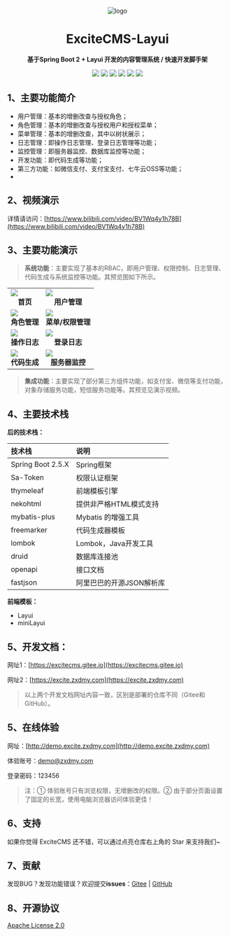 <p align="center">
	<img alt="logo" src="https://excitecms.gitee.io/static/images/logo.png">
</p>

<h1 align="center" >ExciteCMS-Layui</h1>

<p align="center"><b>基于Spring Boot 2 + Layui 开发的内容管理系统 / 快速开发脚手架</b></p>

<p align="center">
	<a href="https://gitee.com/ExciteTeam/ExciteCMS-SpringBoot-Layui/stargazers" target="_blank">
        <img src="https://gitee.com/ExciteTeam/ExciteCMS-SpringBoot-Layui/badge/star.svg"></a>
    <a href="https://gitee.com/ExciteTeam/ExciteCMS-SpringBoot-Layui/members" target="_blank">
        <img src="https://gitee.com/ExciteTeam/ExciteCMS-SpringBoot-Layui/badge/fork.svg"></a>
	<a href="https://github.com/cxh1231/ExciteCMS-SpringBoot-Layui/stargazers" target="_blank">
        <img src="https://img.shields.io/github/stars/cxh1231/ExciteCMS-SpringBoot-Layui?style=flat-square&logo=GitHub"></a>
	<a href="https://github.com/cxh1231/ExciteCMS-SpringBoot-Layui/network/members" target="_blank">
        <img src="https://img.shields.io/github/forks/cxh1231/ExciteCMS-SpringBoot-Layui?style=flat-square&logo=GitHub"></a>
	<a href="https://gitee.com/ExciteTeam/ExciteCMS-SpringBoot-Layui" target="_blank">
        <img src="https://img.shields.io/badge/ExciteCMS%20Layui-1.0.0-brightgreen.svg"></a>
	<a href="https://gitee.com/ExciteTeam/ExciteCMS-SpringBoot-Layui/blob/master/LICENSE" target="_blank">
        <img src="https://img.shields.io/github/license/cxh1231/ExciteCMS-SpringBoot-Layui.svg?style=flat-square"></a>
</p>

## 1、主要功能简介

+ 用户管理：基本的增删改查与授权角色；
+ 角色管理：基本的增删改查与授权用户和授权菜单；
+ 菜单管理：基本的增删改查，其中以树状展示；
+ 日志管理：即操作日志管理、登录日志管理等功能；
+ 监控管理：即服务器监控、数据库监控等功能；
+ 开发功能：即代码生成等功能；
+ 第三方功能：如微信支付、支付宝支付、七牛云OSS等功能；
+

## 2、视频演示

详情请访问：[https://www.bilibili.com/video/BV1Wq4y1h78B](https://www.bilibili.com/video/BV1Wq4y1h78B)

## 3、主要功能演示

> **系统功能**：主要实现了基本的RBAC，即用户管理、权限控制、日志管理、代码生成与系统监控等功能。其预览图如下所示。

<table>
<tr>
<td>
<img src="https://img.zxdmy.com/2022/202201302055725.png">
<center><b>首页</b></center>
</td>
<td>
<img src="https://img.zxdmy.com/2022/202201262036756.png">
<center><b>用户管理</b></center>
</td>
</tr>
<tr>
<td>
<img src="https://img.zxdmy.com/2022/202201262036690.png">
<center><b>角色管理</b></center>
</td>
<td>
<img src="https://img.zxdmy.com/2022/202201262034888.png">
<center><b>菜单/权限管理</b></center>
</td>
</tr>
<tr>
<td>
<img src="https://img.zxdmy.com/2022/202201262041698.png">
<center><b>操作日志</b></center>
</td>
<td>
<img src="https://img.zxdmy.com/2022/202201262042293.png">
<center><b>登录日志</b></center>
</td>
</tr>
<tr>
<td>
<img src="https://img.zxdmy.com/2022/202201262044870.png">
<center><b>代码生成</b></center>
</td>
<td>
<img src="https://img.zxdmy.com/2022/202201262044488.png">
<center><b>服务器监控</b></center>
</td>
</tr>
</table>

> **集成功能**：主要实现了部分第三方组件功能，如支付宝、微信等支付功能，对象存储服务功能，短信服务功能等。其预览见演示视频。

## 4、主要技术栈

**后的技术栈：**

| 技术栈            | 说明                     |
| :---------------- | :----------------------- |
| Spring Boot 2.5.X | Spring框架               |
| Sa-Token          | 权限认证框架             |
| thymeleaf         | 前端模板引擎             |
| nekohtml          | 提供非严格HTML模式支持   |
| mybatis-plus      | Mybatis 的增强工具       |
| freemarker        | 代码生成器模板           |
| lombok            | Lombok，Java开发工具     |
| druid             | 数据库连接池             |
| openapi           | 接口文档                 |
| fastjson          | 阿里巴巴的开源JSON解析库 |

**前端模板：**

+ Layui
+ miniLayui

## 5、开发文档：

网址1：[https://excitecms.gitee.io](https://excitecms.gitee.io)

网址2：[https://excite.zxdmy.com](https://excite.zxdmy.com)

> 以上两个开发文档网址内容一致，区别是部署的仓库不同（Gitee和GitHub）。

## 5、在线体验

网址：[http://demo.excite.zxdmy.com](http://demo.excite.zxdmy.com)

体验账号：demo@zxdmy.com

登录密码：123456

> 注：① 体验账号只有浏览权限，无增删改的权限。② 由于部分页面设置了固定的长宽，使用电脑浏览器访问体验更佳！

## 6、支持

如果你觉得 ExciteCMS 还不错，可以通过点亮仓库右上角的 Star 来支持我们~

## 7、贡献

发现BUG？发现功能错误？欢迎提交**issues**：[Gitee](https://gitee.com/ExciteTeam/ExciteCMS-SpringBoot-Layui/issues) | [GitHub](https://github.com/cxh1231/ExciteCMS-SpringBoot-Layui/issues)

## 8、开源协议

[Apache License 2.0](https://gitee.com/ExciteTeam/ExciteCMS-SpringBoot-Layui/blob/master/LICENSE)